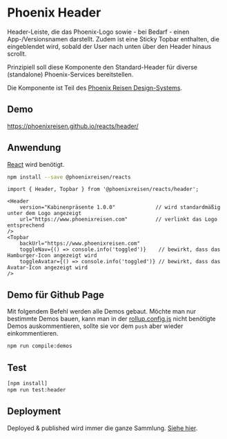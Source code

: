 # Phoenix Header

Header-Leiste, die das Phoenix-Logo sowie - bei Bedarf - einen App-/Versionsnamen darstellt. Zudem ist eine
Sticky Topbar enthalten, die eingeblendet wird, sobald der User nach unten über den Header hinaus scrollt.

Prinzipiell soll diese Komponente den Standard-Header für diverse (standalone) Phoenix-Services bereitstellen.

Die Komponente ist Teil des [Phoenix Reisen Design-Systems](https://design-system.phoenixreisen.net).

## Demo

https://phoenixreisen.github.io/reacts/header/

## Anwendung

[React](https://reactjs.org/) wird benötigt.

```bash
npm install --save @phoenixreisen/reacts
```

```tsx
import { Header, Topbar } from '@phoenixreisen/reacts/header';

<Header
    version="Kabinenpräsente 1.0.0"             // wird standardmäßig unter dem Logo angezeigt
    url="https://www.phoenixreisen.com"         // verlinkt das Logo entsprechend
/>
<Topbar
    backUrl="https://www.phoenixreisen.com"
    toggleNav={() => console.info('toggled')}    // bewirkt, dass das Hamburger-Icon angezeigt wird
    toggleAvatar={() => console.info('toggled')} // bewirkt, dass das Avatar-Icon angezeigt wird
/>
```

## Demo für Github Page

Mit folgendem Befehl werden alle Demos gebaut. Möchte man nur bestimmte Demos bauen, kann man in der [rollup.config.js](../../rollup.config.js) nicht benötigte Demos auskommentieren, sollte sie vor dem `push` aber wieder einkommentieren.

```bash
npm run compile:demos
```

## Test

```bash
[npm install]
npm run test:header
```

## Deployment

Deployed & published wird immer die ganze Sammlung. [Siehe hier](../../README.md).